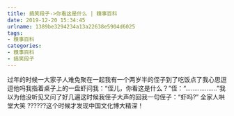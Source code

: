 ```yaml
---
title: 搞笑段子->你看这是什么 | 糗事百科
date: 2019-12-20 15:34:45
urlname: 1389be3294234a13a22638e5904d6025
tags: 
- 糗事百科
categories:
- 糗事百科
- 搞笑段子
---
```

过年的时候一大家子人难免聚在一起我有一个两岁半的侄子到了吃饭点了我心思逗逗他吗我指着桌子上的一盘虾问我：“侄儿，你看这是什么？”侄：“………………”我以为他没听见又问了好几遍这时候我侄子大声的回我一句侄子：“虾吗?”   全家人哄堂大笑  ??????这个时候才发现中国文化博大精深！


